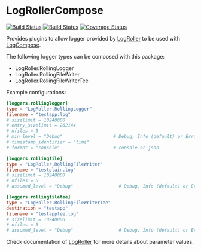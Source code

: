 # LogRollerCompose

[![Build Status](https://travis-ci.org/tanmaykm/LogRollerCompose.jl.png)](https://travis-ci.org/tanmaykm/LogRollerCompose.jl) 
[![Build Status](https://ci.appveyor.com/api/projects/status/github/tanmaykm/LogRollerCompose.jl?branch=master&svg=true)](https://ci.appveyor.com/project/tanmaykm/logrollercompose-jl/branch/master) 
[![Coverage Status](https://coveralls.io/repos/github/tanmaykm/LogRollerCompose.jl/badge.svg?branch=master)](https://coveralls.io/github/tanmaykm/LogRollerCompose.jl?branch=master)

Provides plugins to allow logger provided by [LogRoller](https://github.com/tanmaykm/LogRoller.jl) to be used with [LogCompose](https://github.com/tanmaykm/LogCompose.jl).

The following logger types can be composed with this package:
- LogRoller.RollingLogger
- LogRoller.RollingFileWriter
- LogRoller.RollingFileWriterTee

Example configurations:

```toml
[loggers.rollinglogger]
type = "LogRoller.RollingLogger"
filename = "testapp.log"
# sizelimit = 10240000
# entry_sizelimit = 262144
# nfiles = 5
# min_level = "Debug"                   # Debug, Info (default) or Error
# timestamp_identifier = "time"
# format = "console"                    # console or json

[loggers.rollingfile]
type = "LogRoller.RollingFileWriter"
filename = "testplain.log"
# sizelimit = 10240000
# nfiles = 5
# assumed_level = "Debug"                 # Debug, Info (default) or Error

[loggers.rollingfiletee]
type = "LogRoller.RollingFileWriterTee"
destination = "testapp"
filename = "testapptee.log"
# sizelimit = 10240000
# nfiles = 5
# assumed_level = "Debug"                 # Debug, Info (default) or Error
```

Check documentation of [LogRoller](https://github.com/tanmaykm/LogRoller.jl) for more details about parameter values.
